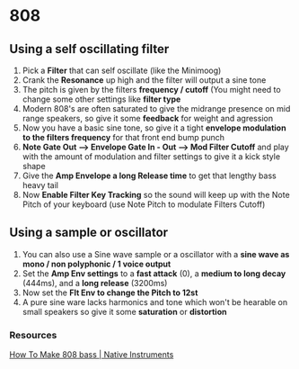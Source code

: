 # 808

## Using a self oscillating filter

1. Pick a **Filter** that can self oscillate (like the Minimoog)
2. Crank the **Resonance** up high and the filter will output a sine tone
3. The pitch is given by the filters **frequency / cutoff** (You might need to change some other settings like **filter type**
4. Modern 808's are often saturated to give the midrange presence on mid range speakers, so give it some **feedback** for weight and agression
5. Now you have a basic sine tone, so give it a tight **envelope modulation to the filters frequency** for that front end bump punch
6. **Note Gate Out --> Envelope Gate In - Out --> Mod Filter Cutoff** and play with the amount of modulation and filter settings to give it a kick style shape
7. Give the **Amp Envelope a long Release time** to get that lengthy bass heavy tail
8. Now **Enable Filter Key Tracking** so the sound will keep up with the Note Pitch of your keyboard (use Note Pitch to modulate Filters Cutoff)


## Using a sample or oscillator

1. You can also use a Sine wave sample or a oscillator with a **sine wave as mono / non polyphonic / 1 voice output**
2. Set the **Amp Env settings** to a **fast attack** (0), a **medium to long decay** (444ms), and a **long release** (3200ms)
3. Now set the **Flt Env to change the Pitch to 12st**
4. A pure sine ware lacks harmonics and tone which won't be hearable on small speakers so give it some **saturation** or **distortion**

### Resources

[How To Make 808 bass | Native Instruments](https://youtu.be/EfsDx3qK6-U)